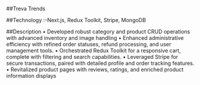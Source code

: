 ##Treva Trends 

##Technology :-Next.js, Redux Toolkit, Stripe, MongoDB 

##Description
• Developed robust category and product CRUD operations with advanced inventory and image handling
• Enhanced administrative efficiency with refined order statuses, refund processing, and user management tools.
• Orchestrated Redux Toolkit for a responsive cart, complete with filtering and search capabilities.
• Leveraged Stripe for secure transactions, paired with detailed profile and order tracking features.
• Revitalized product pages with reviews, ratings, and enriched product information displays
